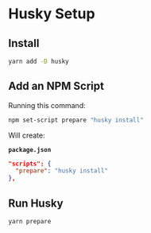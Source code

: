 # Husky Setup

## Install

```bash
yarn add -D husky
```

## Add an NPM Script

Running this command:

```bash
npm set-script prepare "husky install"
```

Will create:

**`package.json`**

```json
"scripts": {
  "prepare": "husky install"
},
```

## Run Husky

```bash
yarn prepare
```
